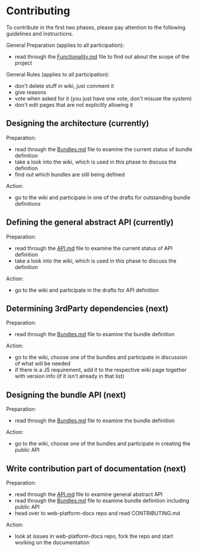 # Contributing

To contribute in the first two phases, please pay attention to the following
guidelines and instructions.

General Preparation (applies to all participation):

* read through the [Functionality.md](Functionality.md) file to find out
  about the scope of the project

General Rules (applies to all participation):
        
* don't delete stuff in wiki, just comment it
* give reasons
* vote when asked for it (you just have one vote, don't misuse the system)
* don't edit pages that are not explicitly allowing it 

## Designing the architecture (currently)
Preparation:

* read through the [Bundles.md](Bundles.md) file to examine the current
  status of bundle definition
* take a look into the wiki, which is used in this phase to discuss the 
  definition
* find out which bundles are still being defined

Action:

* go to the wiki and participate in one of the drafts for outstanding
  bundle definitions

## Defining the general abstract API (currently)
Preparation:

* read through the [API.md](API.md) file to examine the current
  status of API definition
* take a look into the wiki, which is used in this phase to discuss the 
  definition

Action:

* go to the wiki and participate in the drafts for API definition

## Determining 3rdParty dependencies (next)
Preparation:

* read through the [Bundles.md](Bundles.md) file to examine the bundle 
  definition

Action:

* go to the wiki, choose one of the bundles and participate in discussion
  of what will be needed
* if there is a JS requirement, add it to the respective wiki page together
  with version info (if it isn't already in that list)

## Designing the bundle API (next)
Preparation:

* read through the [Bundles.md](Bundles.md) file to examine the bundle 
  definition
  
Action:

* go to the wiki, choose one of the bundles and participate in creating
  the public API

## Write contribution part of documentation (next)
Preparation:

* read through the [API.md](API.md) file to examine general abstract API
* read through the [Bundles.md](Bundles.md) file to examine bundle definition
  including public API
* head over to web-platform-docs repo and read CONTRIBUTING.md

Action:

* look at issues in web-platform-docs repo, fork the repo and start working
  on the documentation


